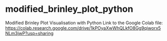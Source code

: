 # modified_brinley_plot_python
Modified Brinley Plot Visualisation with Python
Link to the Google Colab file: https://colab.research.google.com/drive/1kPOyaXwWhQLkfO8Gg9qiworx5NLm3jwP?usp=sharing
